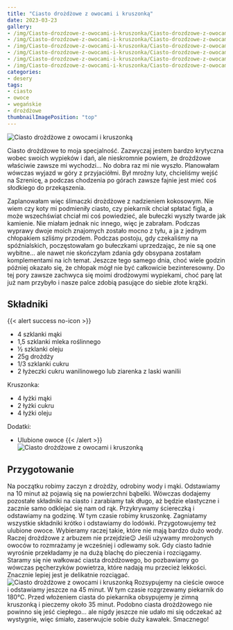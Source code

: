```yaml
---
title: "Ciasto drożdżowe z owocami i kruszonką"
date: 2023-03-23
gallery:
- /img/Ciasto-drozdzowe-z-owocami-i-kruszonka/Ciasto-drozdzowe-z-owocami-i-kruszonka-1.JPG
- /img/Ciasto-drozdzowe-z-owocami-i-kruszonka/Ciasto-drozdzowe-z-owocami-i-kruszonka-2.JPG
- /img/Ciasto-drozdzowe-z-owocami-i-kruszonka/Ciasto-drozdzowe-z-owocami-i-kruszonka-3.JPG
- /img/Ciasto-drozdzowe-z-owocami-i-kruszonka/Ciasto-drozdzowe-z-owocami-i-kruszonka-4.JPG
- /img/Ciasto-drozdzowe-z-owocami-i-kruszonka/Ciasto-drozdzowe-z-owocami-i-kruszonka-5.JPG
- /img/Ciasto-drozdzowe-z-owocami-i-kruszonka/Ciasto-drozdzowe-z-owocami-i-kruszonka-6.JPG
categories:
- desery
tags:
- ciasto
- owoce
- wegańskie
- drożdżowe
thumbnailImagePosition: "top"
---
```

![Ciasto drożdżowe z owocami i kruszonką](/img/Ciasto-drozdzowe-z-owocami-i-kruszonka/Ciasto-drozdzowe-z-owocami-i-kruszonka-6.JPG)

Ciasto drożdżowe to moja specjalność. Zazwyczaj jestem bardzo krytyczna wobec swoich wypieków i dań, ale nieskromnie powiem, że drożdżowe właściwie zawsze mi wychodzi… No dobra raz mi nie wyszło. Planowałam wówczas wyjazd w góry z przyjaciółmi. Był mroźny luty, chcieliśmy wejść na Szrenicę, a podczas chodzenia po górach zawsze fajnie jest mieć coś słodkiego do przekąszenia. 
<!--more-->
Zaplanowałam więc ślimaczki drożdżowe z nadzieniem kokosowym. Nie wiem czy koty mi podmieniły ciasto, czy piekarnik chciał spłatać figla, a może wszechświat chciał mi coś powiedzieć, ale bułeczki wyszły twarde jak kamienie. Nie miałam jednak nic innego, więc je zabrałam. Podczas wyprawy dwoje moich znajomych zostało mocno z tyłu, a ja z jednym chłopakiem szliśmy przodem. Podczas postoju, gdy czekaliśmy na spóźnialskich, poczęstowałam go bułeczkami uprzedzając, że nie są one wybitne… ale nawet nie skończyłam zdania gdy obsypana zostałam komplementami na ich temat. Jeszcze tego samego dnia, choć wiele godzin później okazało się, że chłopak mógł nie być całkowicie bezinteresowny. Do tej pory zawsze zachwyca się moimi drodżowymi wypiekami, choć parę lat już nam przybyło i nasze palce zdobią pasujące do siebie złote krążki. 

## Składniki
{{< alert success no-icon >}}
- 4 szklanki mąki
- 1,5 szklanki mleka roślinnego
- ½ szklanki oleju
- 25g drożdży
- 1/3 szklanki cukru
- 2 łyżeczki cukru wanilinowego lub ziarenka z laski wanilii

Kruszonka:
- 4 łyżki mąki
- 2 łyżki cukru
- 4 łyżki oleju

Dodatki:
- Ulubione owoce
{{< /alert >}}
![Ciasto drożdżowe z owocami i kruszonką](/img/Ciasto-drozdzowe-z-owocami-i-kruszonka/Ciasto-drozdzowe-z-owocami-i-kruszonka-2.JPG)
## Przygotowanie
Na początku robimy zaczyn z drożdży, odrobiny wody i mąki. Odstawiamy na 10 minut aż pojawią się na powierzchni bąbelki. Wówczas dodajemy pozostałe składniki na ciasto i zarabiamy tak długo, aż będzie elastyczne i zacznie samo odklejać się nam od rąk. Przykrywamy ściereczką i odstawiamy na godzinę. W tym czasie robimy kruszonkę. Zagniatamy wszystkie składniki krótko i odstawiamy do lodówki. Przygotowujemy też ulubione owoce. Wybieramy raczej takie, które nie mają bardzo dużo wody. Raczej drożdżowe z arbuzem nie przejdzie😉 Jeśli używamy mrożonych owoców to rozmrażamy je wcześniej i odlewamy sok. Gdy ciasto ładnie wyrośnie przekładamy je na dużą blachę do pieczenia i rozciągamy. Staramy się nie wałkować ciasta drożdżowego, bo pozbawiamy go wówczas pęcherzyków powietrza, które nadają mu przecież lekkości. Znacznie lepiej jest je delikatnie rozciągać. 
![Ciasto drożdżowe z owocami i kruszonką](/img/Ciasto-drozdzowe-z-owocami-i-kruszonka/Ciasto-drozdzowe-z-owocami-i-kruszonka-4.JPG)
Rozsypujemy na cieście owoce i odstawiamy jeszcze na 45 minut. W tym czasie rozgrzewamy piekarnik do 180°C. Przed włożeniem ciasta do piekarnika obsypujemy je zimną kruszonką i pieczemy około 35 minut. Podobno ciasta drożdżowego nie powinno się jeść ciepłego… ale nigdy jeszcze nie udało mi się odczekać aż wystygnie, więc śmiało, zaserwujcie sobie duży kawałek. Smacznego!
